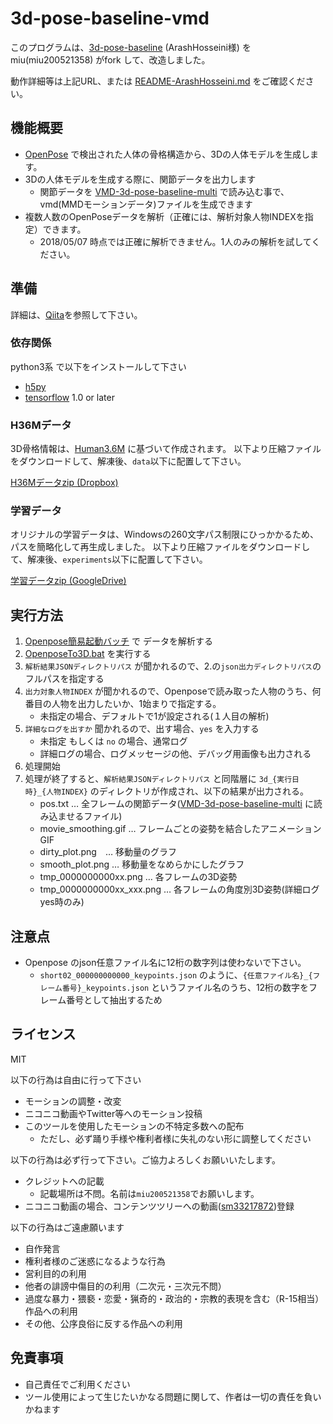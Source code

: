# 3d-pose-baseline-vmd

このプログラムは、[3d-pose-baseline](https://github.com/ArashHosseini/3d-pose-baseline/) \(ArashHosseini様\) を miu(miu200521358) がfork して、改造しました。

動作詳細等は上記URL、または [README-ArashHosseini.md](README-ArashHosseini.md) をご確認ください。

## 機能概要

- [OpenPose](https://github.com/CMU-Perceptual-Computing-Lab/openpose) で検出された人体の骨格構造から、3Dの人体モデルを生成します。
- 3Dの人体モデルを生成する際に、関節データを出力します
    - 関節データを [VMD-3d-pose-baseline-multi](https://github.com/miu200521358/VMD-3d-pose-baseline-multi) で読み込む事で、vmd(MMDモーションデータ)ファイルを生成できます
- 複数人数のOpenPoseデータを解析（正確には、解析対象人物INDEXを指定）できます。
    - 2018/05/07 時点では正確に解析できません。1人のみの解析を試してください。

## 準備

詳細は、[Qiita](https://qiita.com/miu200521358/items/d826e9d70853728abc51)を参照して下さい。

### 依存関係

python3系 で以下をインストールして下さい

* [h5py](http://www.h5py.org/)
* [tensorflow](https://www.tensorflow.org/) 1.0 or later

### H36Mデータ

3D骨格情報は、[Human3.6M](http://vision.imar.ro/human3.6m/description.php) に基づいて作成されます。 
以下より圧縮ファイルをダウンロードして、解凍後、`data`以下に配置して下さい。

[H36Mデータzip (Dropbox)](https://www.dropbox.com/s/e35qv3n6zlkouki/h36m.zip) 

### 学習データ

オリジナルの学習データは、Windowsの260文字パス制限にひっかかるため、パスを簡略化して再生成しました。
以下より圧縮ファイルをダウンロードして、解凍後、`experiments`以下に配置して下さい。

[学習データzip (GoogleDrive)](https://drive.google.com/file/d/1v7ccpms3ZR8ExWWwVfcSpjMsGscDYH7_/view?usp=sharing) 

## 実行方法

1. [Openpose簡易起動バッチ](https://github.com/miu200521358/openpose-simple) で データを解析する
1. [OpenposeTo3D.bat](OpenposeTo3D.bat) を実行する
1. `解析結果JSONディレクトリパス` が聞かれるので、2.の`json出力ディレクトリパス`のフルパスを指定する
1. `出力対象人物INDEX` が聞かれるので、Openposeで読み取った人物のうち、何番目の人物を出力したいか、1始まりで指定する。
	- 未指定の場合、デフォルトで1が設定される(１人目の解析)
1. `詳細なログを出すか` 聞かれるので、出す場合、`yes` を入力する
    - 未指定 もしくは `no` の場合、通常ログ
    - 詳細ログの場合、ログメッセージの他、デバッグ用画像も出力される
1. 処理開始
1. 処理が終了すると、`解析結果JSONディレクトリパス` と同階層に `3d_{実行日時}_{人物INDEX}` のディレクトリが作成され、以下の結果が出力される。
    - pos.txt … 全フレームの関節データ([VMD-3d-pose-baseline-multi](https://github.com/miu200521358/VMD-3d-pose-baseline-multi) に読み込ませるファイル)
    - movie_smoothing.gif … フレームごとの姿勢を結合したアニメーションGIF
    - dirty_plot.png　… 移動量のグラフ
    - smooth_plot.png … 移動量をなめらかにしたグラフ
    - tmp_0000000000xx.png … 各フレームの3D姿勢
    - tmp_0000000000xx_xxx.png … 各フレームの角度別3D姿勢(詳細ログyes時のみ)

## 注意点

- Openpose のjson任意ファイル名に12桁の数字列は使わないで下さい。
    - `short02_000000000000_keypoints.json` のように、`{任意ファイル名}_{フレーム番号}_keypoints.json` というファイル名のうち、12桁の数字をフレーム番号として抽出するため

## ライセンス
MIT

以下の行為は自由に行って下さい

- モーションの調整・改変
- ニコニコ動画やTwitter等へのモーション投稿
- このツールを使用したモーションの不特定多数への配布
    - ただし、必ず踊り手様や権利者様に失礼のない形に調整してください

以下の行為は必ず行って下さい。ご協力よろしくお願いいたします。

- クレジットへの記載
    - 記載場所は不問。名前は`miu200521358`でお願いします。
- ニコニコ動画の場合、コンテンツツリーへの動画\([sm33217872](http://www.nicovideo.jp/watch/sm33217872)\)登録

以下の行為はご遠慮願います

- 自作発言
- 権利者様のご迷惑になるような行為
- 営利目的の利用
- 他者の誹謗中傷目的の利用（二次元・三次元不問）
- 過度な暴力・猥褻・恋愛・猟奇的・政治的・宗教的表現を含む（R-15相当）作品への利用
- その他、公序良俗に反する作品への利用

## 免責事項

- 自己責任でご利用ください
- ツール使用によって生じたいかなる問題に関して、作者は一切の責任を負いかねます

